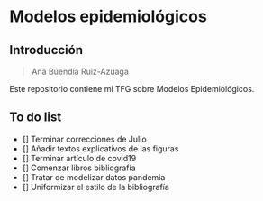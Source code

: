 # Modelos epidemiológicos
## Introducción
> Ana Buendía Ruiz-Azuaga

Este repositorio contiene mi TFG sobre Modelos Epidemiológicos.

## To do list

- [] Terminar correcciones de Julio
- [] Añadir textos explicativos de las figuras
- [] Terminar artículo de covid19
- [] Comenzar libros bibliografía
- [] Tratar de modelizar datos pandemia
- [] Uniformizar el estilo de la bibliografía
